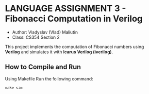 # LANGUAGE ASSIGNMENT 3 - Fibonacci Computation in Verilog
* Author: Vladyslav (Vlad) Maliutin
* Class: CS354 Section 2

This project implements the computation of Fibonacci numbers using **Verilog** and simulates it with **Icarus Verilog (iverilog)**.

## **How to Compile and Run**
Using Makefile
Run the following command:
    
    make sim